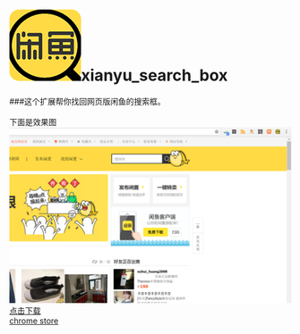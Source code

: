![image](./icon.png)xianyu_search_box<br/>
===============================================
###这个扩展帮你找回网页版闲鱼的搜索框。<br/>
<br/>
下面是效果图<br/>
![image](./example_UI.png)
<br/>
[点击下载](./xianyu_search_box.crx)<br/>
[chrome store](https://chrome.google.com/webstore/detail/%E9%97%B2%E9%B1%BC%E6%90%9C%E7%B4%A2%E6%A1%86/dbbdihengnkapdlnacmihmpdmkkkgcbb?hl=zh-CN&gl=CN)

